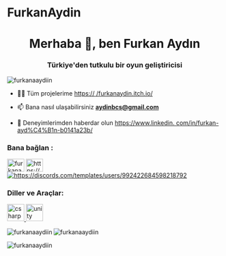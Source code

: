 # FurkanAydin
<h1 align="center">Merhaba 👋, ben Furkan Aydın</h1>
<h3 align="center">Türkiye'den tutkulu bir oyun geliştiricisi</h3>

<p align="left"> <img src= "https://komarev.com/ghpvc/?username=furkanaaydiin&label=Profile%20views&color=0e75b6&style=flat" alt="furkanaaydiin" /> </p>

- 👨‍💻 Tüm projelerime [https:// /furkanaydin.itch.io/](https://furkanaydin.itch.io/)

- 📫 Bana nasıl ulaşabilirsiniz **aydinbcs@gmail.com**

- 📄 Deneyimlerimden haberdar olun [https://www.linkedin. com/in/furkan-ayd%C4%B1n-b0141a23b/](https://www.linkedin.com/in/furkan-ayd%C4%B1n-b0141a23b/)

<h3 align="left">Bana bağlan :</h3>
<p align="left">
<a href="https://linkedin.com/in/furkanaydiin" target="blank"><img align="center" src="https://raw.githubusercontent.com/rahuldkjain/github-profile-readme -generator/master/src/images/icons/Social/linked-in-alt.svg" alt="furkanaydiin" height="30" width="40" /></a> <a href="https:
/ /instagram.com/https://www.instagram.com/furkanaaydiin/" target="blank"><img align="center" src="https://raw.githubusercontent.com/rahuldkjain/github-profile- readme-generator/master/src/images/icons/Social/instagram.svg" alt="https://www.instagram.com/furkanaaydiin/" height="30" width="40" /></a>
<a href="https://discord.gg/https://discords.com/templates/users/992422684598218792" target="blank"><img align="center" src="https://raw.githubusercontent .com/rahuldkjain/github-profile-readme-generator/master/src/images/icons/Social/discord.svg" alt="https://discords.com/templates/users/992422684598218792" yükseklik="30" genişlik ="40" /></a>
</p>

<h3 align="left">Diller ve Araçlar:</h3>
<p align="left"> <a href="https://www.w3schools.com/cs/" target="_blank" rel="noreferrer"> <img src="https://raw.githubusercontent. com/devicons/devicon/master/icons/csharp/csharp-original.svg" alt="csharp" width="40" height="40"/> </a> <a href="https://unity. com/" target="_blank" rel="noreferrer"> <img src="https://www.vectorlogo.zone/logos/unity3d/unity3d-icon.svg" alt="unity" width="40" yükseklik ="40"/> </a> </p>

<p><img align="left" src="https://github-readme-stats.vercel.app/api/top-langs?username=furkanaaydiin&show_icons =doğru&locale=en&layout=compact" alt="furkanaaydiin" /></p>

<p> <img align="center" src="https://github-readme-stats.vercel.app/api?username= furkanaaydiin&show_icons=true&locale=en" alt="furkanaaydiin" /></p>

<p><img align="center" src="https://github-readme-streak-stats.herokuapp.com/?user=furkanaaydiin&" alt="furkanaaydiin" /></p>
